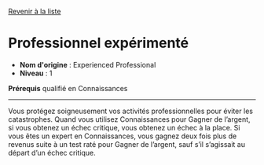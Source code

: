 [Revenir à la liste](..)

# Professionnel expérimenté

 * **Nom d'origine** : Experienced Professional
 * **Niveau** : 1


<p><strong>Prérequis</strong> qualifié en Connaissances</p>
<hr>
<p>Vous protégez soigneusement vos activités professionnelles pour éviter les catastrophes. Quand vous utilisez Connaissances pour Gagner de l’argent, si vous obtenez un échec critique, vous obtenez un échec à la place. Si vous êtes un expert en Connaissances, vous gagnez deux fois plus de revenus suite à un test raté pour Gagner de l’argent, sauf s’il s’agissait au départ d’un échec critique.</p>